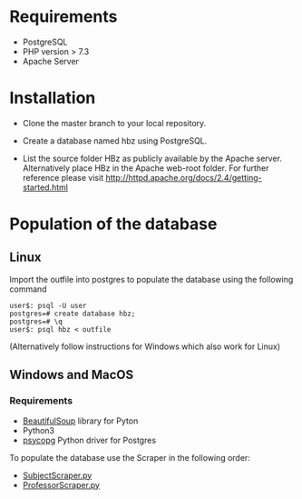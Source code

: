 
# Requirements 
* PostgreSQL
* PHP version > 7.3 
* Apache Server

# Installation

* Clone the master branch to your local repository.
* Create a database named hbz using PostgreSQL.

* List the source folder HBz as publicly available by the Apache server. Alternatively place HBz in the Apache web-root folder. 
For further reference please visit http://httpd.apache.org/docs/2.4/getting-started.html

# Population of the database

## Linux
Import the outfile into postgres to populate the database using the following command
```
user$: psql -U user
postgres=# create database hbz;
postgres=# \q
user$: psql hbz < outfile
```
(Alternatively follow instructions for Windows which also work for Linux)
## Windows and MacOS

### Requirements

* [BeautifulSoup](https://pypi.org/project/BeautifulSoup/) library for Pyton
* Python3
* [psycopg](https://pypi.org/project/psycopg2/) Python driver for Postgres

To populate the database use the Scraper in the following order:

* [SubjectScraper.py](Scraper/SubjectScraper.py)
* [ProfessorScraper.py](Scraper/ProfessorScraper.py)
